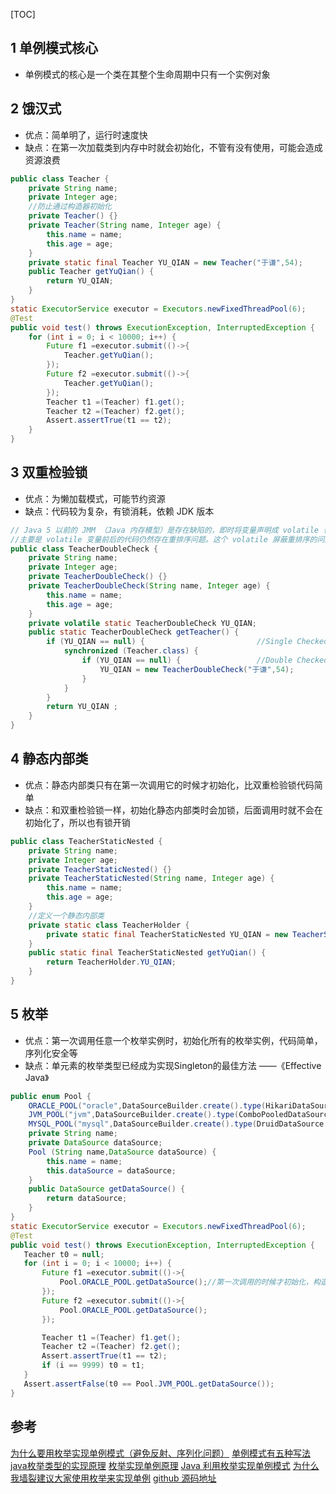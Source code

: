 [TOC]

## 1 单例模式核心
- 单例模式的核心是一个类在其整个生命周期中只有一个实例对象
## 2 饿汉式
 - 优点：简单明了，运行时速度快
 - 缺点：在第一次加载类到内存中时就会初始化，不管有没有使用，可能会造成资源浪费
```java
public class Teacher {
    private String name;
    private Integer age;
    //防止通过构造器初始化
    private Teacher() {}
    private Teacher(String name, Integer age) {
        this.name = name;
        this.age = age;
    }
    private static final Teacher YU_QIAN = new Teacher("于谦",54);
    public Teacher getYuQian() {
        return YU_QIAN;
    }
}
static ExecutorService executor = Executors.newFixedThreadPool(6);
@Test
public void test() throws ExecutionException, InterruptedException {
    for (int i = 0; i < 10000; i++) {
        Future f1 =executor.submit(()->{
            Teacher.getYuQian();
        });
        Future f2 =executor.submit(()->{
            Teacher.getYuQian();
        });
        Teacher t1 =(Teacher) f1.get();
        Teacher t2 =(Teacher) f2.get();
        Assert.assertTrue(t1 == t2);
    }
}
```
## 3 双重检验锁
- 优点：为懒加载模式，可能节约资源
- 缺点：代码较为复杂，有锁消耗，依赖 JDK 版本
```java
// Java 5 以前的 JMM （Java 内存模型）是存在缺陷的，即时将变量声明成 volatile 也不能完全避免重排序
//主要是 volatile 变量前后的代码仍然存在重排序问题。这个 volatile 屏蔽重排序的问题在 Java 5 中才得以修复，所以在这之后才可以放心使用 volatile
public class TeacherDoubleCheck {
    private String name;
    private Integer age;
    private TeacherDoubleCheck() {}
    private TeacherDoubleCheck(String name, Integer age) {
        this.name = name;
        this.age = age;
    }
    private volatile static TeacherDoubleCheck YU_QIAN;
    public static TeacherDoubleCheck getTeacher() {
        if (YU_QIAN == null) {                         //Single Checked
            synchronized (Teacher.class) {
                if (YU_QIAN == null) {                 //Double Checked
                    YU_QIAN = new TeacherDoubleCheck("于谦",54);
                }
            }
        }
        return YU_QIAN ;
    }
}
```
## 4 静态内部类
- 优点：静态内部类只有在第一次调用它的时候才初始化，比双重检验锁代码简单
- 缺点：和双重检验锁一样，初始化静态内部类时会加锁，后面调用时就不会在初始化了，所以也有锁开销
```java
public class TeacherStaticNested {
    private String name;
    private Integer age;
    private TeacherStaticNested() {}
    private TeacherStaticNested(String name, Integer age) {
        this.name = name;
        this.age = age;
    }
    //定义一个静态内部类
    private static class TeacherHolder {
        private static final TeacherStaticNested YU_QIAN = new TeacherStaticNested("于谦",54);
    }
    public static final TeacherStaticNested getYuQian() {
        return TeacherHolder.YU_QIAN;
    }
}
```
## 5 枚举
- 优点：第一次调用任意一个枚举实例时，初始化所有的枚举实例，代码简单，序列化安全等
- 缺点：单元素的枚举类型已经成为实现Singleton的最佳方法 ——《Effective Java》
```java
public enum Pool {
    ORACLE_POOL("oracle",DataSourceBuilder.create().type(HikariDataSource.class).build()),
    JVM_POOL("jvm",DataSourceBuilder.create().type(ComboPooledDataSource.class).build()),
    MYSQL_POOL("mysql",DataSourceBuilder.create().type(DruidDataSource.class).build());
    private String name;
    private DataSource dataSource;
    Pool (String name,DataSource dataSource) {
        this.name = name;
        this.dataSource = dataSource;
    }
    public DataSource getDataSource() {
        return dataSource;
    }
}
static ExecutorService executor = Executors.newFixedThreadPool(6);
@Test
public void test() throws ExecutionException, InterruptedException {
   Teacher t0 = null;
   for (int i = 0; i < 10000; i++) {
       Future f1 =executor.submit(()->{
           Pool.ORACLE_POOL.getDataSource();//第一次调用的时候才初始化，构造器加锁
       });
       Future f2 =executor.submit(()->{
           Pool.ORACLE_POOL.getDataSource();
       });

       Teacher t1 =(Teacher) f1.get();
       Teacher t2 =(Teacher) f2.get();
       Assert.assertTrue(t1 == t2);
       if (i == 9999) t0 = t1;
   }
   Assert.assertFalse(t0 == Pool.JVM_POOL.getDataSource());
}
```
## 参考
[为什么要用枚举实现单例模式（避免反射、序列化问题）](https://www.cnblogs.com/chiclee/p/9097772.html)
[单例模式有五种写法](https://blog.csdn.net/nsw911439370/article/details/50456231)
[java枚举类型的实现原理](https://blog.csdn.net/mhmyqn/article/details/48087247)
[枚举实现单例原理](https://blog.csdn.net/gavin_dyson/article/details/70832185)
[Java 利用枚举实现单例模式](https://blog.csdn.net/yy254117440/article/details/52305175)
[为什么我墙裂建议大家使用枚举来实现单例](https://mp.weixin.qq.com/s?__biz=MzI3NzE0NjcwMg==&mid=2650121482&idx=1&sn=e5b86797244d8879bbe9a69fb72641b5&chksm=f36bb82bc41c313d739f485383d3a868a79020c995ee86daef026a589f4782916c42a8d3f6c7&mpshare=1&scene=1&srcid=0614J9OX5zkoAnHiPYX2sHiH#rd)
[github 源码地址](https://github.com/wangkang09/design-patterns/tree/master/src/test/java/com/wangkang/design_patterns)

